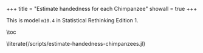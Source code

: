 +++
title = "Estimate handedness for each Chimpanzee"
showall = true
+++

This is model `m10.4` in Statistical Rethinking Edition 1.

\toc

\literate{/scripts/estimate-handedness-chimpanzees.jl}

